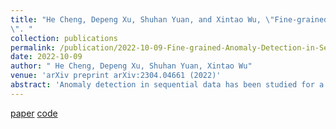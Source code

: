 ```yaml
---
title: "He Cheng, Depeng Xu, Shuhan Yuan, and Xintao Wu, \"Fine-grained Anomaly Detection in Sequential Data via Counterfactual Explanations
\". "
collection: publications
permalink: /publication/2022-10-09-Fine-grained-Anomaly-Detection-in-Sequential-Data-via-Counterfactual-Explanations
date: 2022-10-09
author: " He Cheng, Depeng Xu, Shuhan Yuan, Xintao Wu"
venue: 'arXiv preprint arXiv:2304.04661 (2022)'
abstract: 'Anomaly detection in sequential data has been studied for a long time because of its potential in various applications, such as detecting abnormal system behaviors from log data. Although many approaches can achieve good performance on anomalous sequence detection, how to identify the anomalous entries in sequences is still challenging due to a lack of information at the entry-level. In this work, we propose a novel framework called CFDet for fine-grained anomalous entry detection. CFDet leverages the idea of interpretable machine learning. Given a sequence that is detected as anomalous, we can consider anomalous entry detection as an interpretable machine learning task because identifying anomalous entries in the sequence is to provide an interpretation to the detection result. We make use of the deep support vector data description (Deep SVDD) approach to detect anomalous sequences and propose a novel counterfactual interpretation-based approach to identify anomalous entries in the sequences. Experimental results on three datasets show that CFDet can correctly detect anomalous entries.'
---
```


[paper](https://arxiv.org/abs/2210.04145)
[code](https://github.com/Serendipity618/CFDet)
